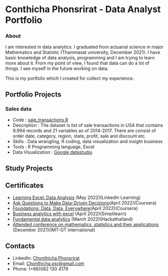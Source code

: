 # Conthicha Phonsrirat - Data Analyst Portfolio
### About

I am interested in data analytics. I graduated from actuarial science in major Mathematics and Statistic (Thammasat university, December 2021). I have basic knowledge of data analysis, programming and I am trying to learn more about it. From my point of view, I found that data can do a lot of things.  I see myself in the future working on data. 

This is my portfolio which  I created for collect my experience. 


## Portfolio Projects

### Sales data
- Code : [sale_transactions.R](https://github.com/ctcphon/Chonthicha_portfolio/blob/gh-pages/sale_transactions.R)
- Description : The dataset  is list of sale transactions in USA that contains 9,994 records and 21 variables as of 2014-2017. There are consist of order date, category, region, state, profit, sale and discount etc.
- Skills : Data wrangling, R coding, data visualization and insight business  
- Tools : R Programming language, Excel 
- Data Visualization : [Google datastudio](https://datastudio.google.com/reporting/777720ce-aff9-4512-a7b1-a337204c0786)




## Study Projects




## Certificates

- [Learning Excel: Data Analysis](https://lnkd.in/gpwZ8-Mm) (May 2022)(LinkedIn Learning)
- [Ask Questions to Make Data-Driven Decisions](https://drive.google.com/file/d/1xW-6zb_U5QOdXNC2Xhw9ww_i50i_ljrj/view?usp=sharing)(April 2022)(Coursera)
- [Foundations: Data, Data, Everywhere](https://drive.google.com/file/d/1fJnraF7HT-82cjDkrj0CmWP8bNQK8Rcn/view?usp=sharing)(April 2022)(Coursera)
- [Business analytics with excel](https://drive.google.com/file/d/1FQSVT00OLksLZE7lmjzoXRzkYCeKjWel/view?usp=sharing) (April 2022)(Simplilearn)  
- [Fundamental data analytics](https://drive.google.com/file/d/1IQfJ3c852OYz-dQusWxu4p8JDEvPOg22/view?usp=sharing) (March 2022)(Hackathailand)
- [Attended conference on mathematics, statistics and their applications](https://drive.google.com/file/d/1zhd9_C8kFMVfdWiu_UW0rJ1FAJMw13Mx/view?usp=sharing) (December 2021)(IMT-GT international)   

## Contacts
- LinkedIn: [Chonthicha Phonsrirat](https://www.linkedin.com/in/chonthicha-phonsrirat-284907229/)
- Email: Chonthicha.psr@gmail.com
- Phone: (+66)082 130 4179
